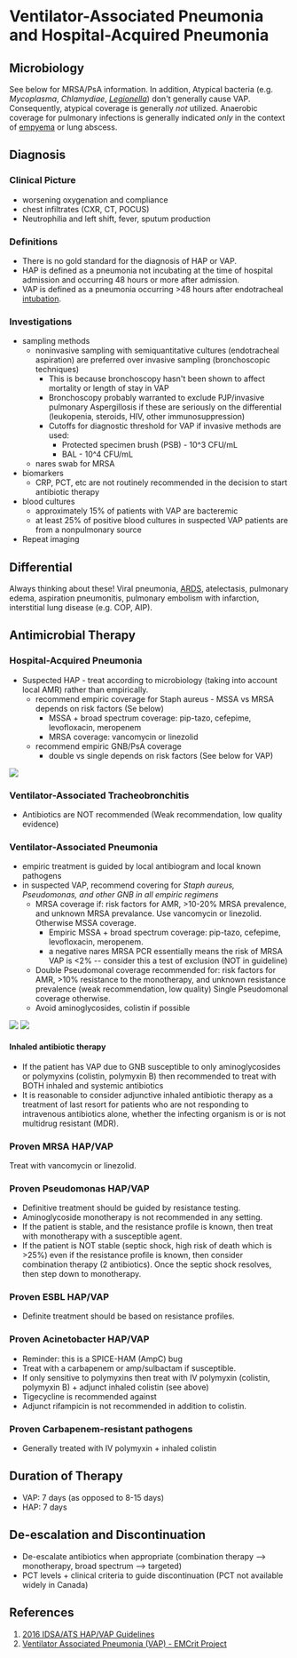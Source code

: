 # Ventilator-Associated Pneumonia and Hospital-Acquired Pneumonia

## Microbiology
See below for MRSA/PsA information. In addition, Atypical bacteria (e.g. _Mycoplasma_, _Chlamydiae_, _[Legionella](../../Infectious%20Diseases/Legionella%20Infection.md)_) don't generally cause VAP.  Consequently, atypical coverage is generally _not_ utilized. Anaerobic coverage for pulmonary infections is generally indicated _only_ in the context of [empyema](../../Respirology/Pleural%20Diseases/Pleural%20Effusion.md) or lung abscess.

## Diagnosis
### Clinical Picture
- worsening oxygenation and compliance
- chest infiltrates (CXR, CT, POCUS)
- Neutrophilia and left shift, fever, sputum production

### Definitions
- There is no gold standard for the diagnosis of HAP or VAP.
- HAP is defined as a pneumonia not incubating at the time of hospital admission and occurring 48 hours or more after admission.
- VAP is defined as a pneumonia occurring >48 hours after endotracheal [intubation](../Procedures/Intubation.md).

### Investigations
- sampling methods
	- noninvasive sampling with semiquantitative cultures (endotracheal aspiration) are preferred over invasive sampling (bronchoscopic techniques)
		- This is because bronchoscopy hasn't been shown to affect mortality or length of stay in VAP
		- Bronchoscopy probably warranted to exclude PJP/invasive pulmonary Aspergillosis if these are seriously on the differential (leukopenia, steroids, HIV, other immunosuppression)
		- Cutoffs for diagnostic threshold for VAP if invasive methods are used:
			- Protected specimen brush (PSB) - 10^3 CFU/mL
			- BAL - 10^4 CFU/mL
	- nares swab for MRSA
- biomarkers
	- CRP, PCT, etc are not routinely recommended in the decision to start antibiotic therapy
- blood cultures
	- approximately 15% of patients with VAP are bacteremic
	- at least 25% of positive blood cultures in suspected VAP patients are from a nonpulmonary source
- Repeat imaging 

## Differential
Always thinking about these! Viral pneumonia, [ARDS](../ARDS/Acute%20Respiratory%20Distress%20Syndrome.md), atelectasis, pulmonary edema, aspiration pneumonitis, pulmonary embolism with infarction, interstitial lung disease (e.g. COP, AIP).

## Antimicrobial Therapy
### Hospital-Acquired Pneumonia
- Suspected HAP - treat according to microbiology (taking into account local AMR) rather than empirically.
	- recommend empiric coverage for Staph aureus - MSSA vs MRSA depends on risk factors (Se below)
		- MSSA + broad spectrum coverage: pip-tazo, cefepime, levofloxacin, meropenem
		- MRSA coverage: vancomycin or linezolid
	- recommend empiric GNB/PsA coverage
		- double vs single depends on risk factors (See below for VAP)

![](_attachments/Pasted%20image%2020221214204654.png)

### Ventilator-Associated Tracheobronchitis
- Antibiotics are NOT recommended (Weak recommendation, low quality evidence)

### Ventilator-Associated Pneumonia
- empiric treatment is guided by local antibiogram and local known pathogens
- in suspected VAP, recommend covering for *Staph aureus, Pseudomonas, and other GNB in all empiric regimens*
	- MRSA coverage if: risk factors for AMR, >10-20% MRSA prevalence, and unknown MRSA prevalance. Use vancomycin or linezolid. Otherwise MSSA coverage.
		- Empiric MSSA + broad spectrum coverage: pip-tazo, cefepime, levofloxacin, meropenem.
		- a negative nares MRSA PCR essentially means the risk of MRSA VAP is <2% -- consider this a test of exclusion (NOT in guideline)
	- Double Pseudomonal coverage recommended for: risk factors for AMR, >10% resistance to the monotherapy, and unknown resistance prevalence (weak recommendation, low quality) Single Pseudomonal coverage otherwise.
	- Avoid aminoglycosides, colistin if possible

![](_attachments/Pasted%20image%2020221214201548.png)
![](_attachments/Pasted%20image%2020221214204603.png)

#### Inhaled antibiotic therapy
- If the patient has VAP due to GNB susceptible to only aminoglycosides or polymyxins (colistin, polymyxin B) then recommended to treat with BOTH inhaled and systemic antibiotics
- It is reasonable to consider adjunctive inhaled antibiotic therapy as a treatment of last resort for patients who are not responding to intravenous antibiotics alone, whether the infecting organism is or is not multidrug resistant (MDR).

### Proven MRSA HAP/VAP
Treat with vancomycin or linezolid.

### Proven Pseudomonas HAP/VAP
- Definitive treatment should be guided by resistance testing.
- Aminoglycoside monotherapy is not recommended in any setting.
- If the patient is stable, and the resistance profile is known, then treat with monotherapy with a susceptible agent.
- If the patient is NOT stable (septic shock, high risk of death which is >25%) even if the resistance profile is known, then consider combination therapy (2 antibiotics). Once the septic shock resolves, then step down to monotherapy.

### Proven ESBL HAP/VAP
- Definite treatment should be based on resistance profiles.

### Proven Acinetobacter HAP/VAP
- Reminder: this is a SPICE-HAM (AmpC) bug
- Treat with a carbapenem or amp/sulbactam if susceptible.
- If only sensitive to polymyxins then treat with IV polymyxin (colistin, polymyxin B) + adjunct inhaled colistin (see above)
- Tigecycline is recommended against
- Adjunct rifampicin is not recommended in addition to colistin.

### Proven Carbapenem-resistant pathogens
- Generally treated with IV polymyxin + inhaled colistin

## Duration of Therapy
- VAP: 7 days (as opposed to 8-15 days)
- HAP: 7 days

## De-escalation and Discontinuation
- De-escalate antibiotics when appropriate (combination therapy --> monotherapy, broad spectrum --> targeted)
- PCT levels + clinical criteria to guide discontinuation (PCT not available widely in Canada)

## References
1. [2016 IDSA/ATS HAP/VAP Guidelines](https://academic.oup.com/cid/article/63/5/e61/2237650)
2. [Ventilator Associated Pneumonia (VAP) - EMCrit Project](https://emcrit.org/ibcc/vap/)